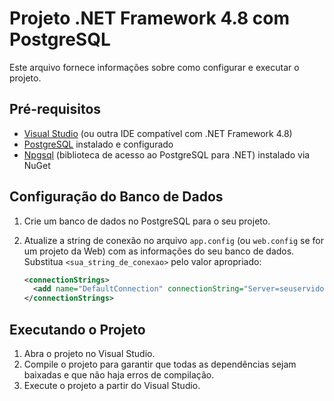 # Projeto .NET Framework 4.8 com PostgreSQL

Este arquivo fornece informações sobre como configurar e executar o projeto.

## Pré-requisitos

- [Visual Studio](https://visualstudio.microsoft.com/) (ou outra IDE compatível com .NET Framework 4.8)
- [PostgreSQL](https://www.postgresql.org/) instalado e configurado
- [Npgsql](https://www.npgsql.org/) (biblioteca de acesso ao PostgreSQL para .NET) instalado via NuGet

## Configuração do Banco de Dados

1. Crie um banco de dados no PostgreSQL para o seu projeto.

2. Atualize a string de conexão no arquivo `app.config` (ou `web.config` se for um projeto da Web) com as informações do seu banco de dados. Substitua `<sua_string_de_conexao>` pelo valor apropriado:

   ```xml
   <connectionStrings>
     <add name="DefaultConnection" connectionString="Server=seuservidor;Port=suaporta;Database=seubanco;User Id=seuusuario;Password=suasenha;" providerName="Npgsql" />
   </connectionStrings>

## Executando o Projeto

1. Abra o projeto no Visual Studio.
2. Compile o projeto para garantir que todas as dependências sejam baixadas e que não haja erros de compilação.
3. Execute o projeto a partir do Visual Studio.
